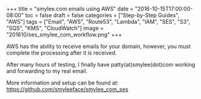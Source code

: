 +++
title = "smylee.com emails using AWS"
date = "2016-10-15T17:00:00-08:00"
toc = false
draft = false
categories = ["Step-by-Step Guides", "AWS"]
tags = ["Email", "AWS", "Route53", "Lambda", "IAM", "SES", "S3", "SQS", "KMS", "CloudWatch"]
image = "201610/ses_smylee_com_workflow.png"
+++

AWS has the ability to receive emails for your domain, however, you must complete the processing after it is received.

After many hours of testing, I finally have patty(at)smylee(dot)com working and forwarding to my real email.

More information and setup can be found at:
https://github.com/smyleeface/smylee_com_ses
